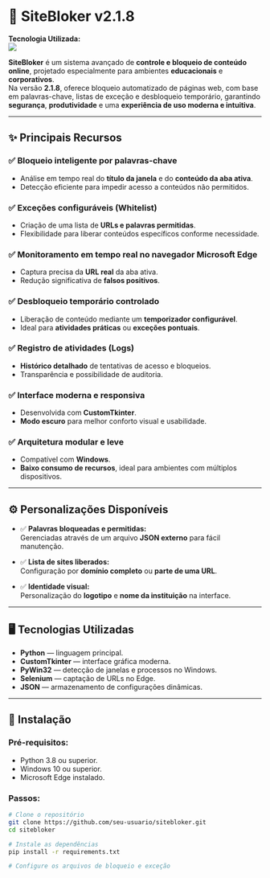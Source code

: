 # 🚫 SiteBloker v2.1.8
**Tecnologia Utilizada:** </br>
<img src="https://img.shields.io/badge/Python-3776AB?style=for-the-badge&logo=python&logoColor=white"/>

**SiteBloker** é um sistema avançado de **controle e bloqueio de conteúdo online**, projetado especialmente para ambientes **educacionais** e **corporativos**.  
Na versão **2.1.8**, oferece bloqueio automatizado de páginas web, com base em palavras-chave, listas de exceção e desbloqueio temporário, garantindo **segurança**, **produtividade** e uma **experiência de uso moderna e intuitiva**.

---

## ✨ Principais Recursos

### ✅ Bloqueio inteligente por palavras-chave
- Análise em tempo real do **título da janela** e do **conteúdo da aba ativa**.
- Detecção eficiente para impedir acesso a conteúdos não permitidos.

### ✅ Exceções configuráveis (Whitelist)
- Criação de uma lista de **URLs e palavras permitidas**.
- Flexibilidade para liberar conteúdos específicos conforme necessidade.

### ✅ Monitoramento em tempo real no navegador Microsoft Edge
- Captura precisa da **URL real** da aba ativa.
- Redução significativa de **falsos positivos**.

### ✅ Desbloqueio temporário controlado
- Liberação de conteúdo mediante um **temporizador configurável**.
- Ideal para **atividades práticas** ou **exceções pontuais**.

### ✅ Registro de atividades (Logs)
- **Histórico detalhado** de tentativas de acesso e bloqueios.
- Transparência e possibilidade de auditoria.

### ✅ Interface moderna e responsiva
- Desenvolvida com **CustomTkinter**.
- **Modo escuro** para melhor conforto visual e usabilidade.

### ✅ Arquitetura modular e leve
- Compatível com **Windows**.
- **Baixo consumo de recursos**, ideal para ambientes com múltiplos dispositivos.

---

## ⚙️ Personalizações Disponíveis

- ✅ **Palavras bloqueadas e permitidas:**  
  Gerenciadas através de um arquivo **JSON externo** para fácil manutenção.

- ✅ **Lista de sites liberados:**  
  Configuração por **domínio completo** ou **parte de uma URL**.

- ✅ **Identidade visual:**  
  Personalização do **logotipo** e **nome da instituição** na interface.

---

## 🖥️ Tecnologias Utilizadas

- **Python** — linguagem principal.
- **CustomTkinter** — interface gráfica moderna.
- **PyWin32** — detecção de janelas e processos no Windows.
- **Selenium** — captação de URLs no Edge.
- **JSON** — armazenamento de configurações dinâmicas.

---

## 🚀 Instalação

### Pré-requisitos:
- Python 3.8 ou superior.
- Windows 10 ou superior.
- Microsoft Edge instalado.

### Passos:

```bash
# Clone o repositório
git clone https://github.com/seu-usuario/sitebloker.git
cd sitebloker

# Instale as dependências
pip install -r requirements.txt

# Configure os arquivos de bloqueio e exceção
